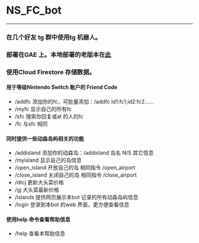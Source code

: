 # NS_FC_bot
----

### 在几个好友 tg 群中使用tg 机器人。
### 部署在GAE 上。本地部署的老版本在[此](https://github.com/doylecnn/NS_FC_bot)
### 使用Cloud Firestore 存储数据。

#### 用于等级Nintendo Switch 账户的 Friend Code

- /addfc 添加你的fc，可批量添加：/addfc id1:fc1;id2:fc2……
- /myfc 显示自己的所有fc
- /sfc 搜索你回复或at 的人的fc
- /fc 与sfc 相同

#### 同时提供一些动森岛屿相关的功能

- /addisland 添加你的动森岛：/addisland 岛名 N/S 其它信息
- /myisland 显示自己的岛信息
- /open_island 开放自己的岛 相同指令 /open_airport
- /close_island 关闭自己的岛 相同指令 /close_airport
- /dtcj 更新大头菜价格
- /gj 大头菜最新价格
- /islands 提供网页展示本bot 记录的所有动森岛屿信息
- /login 登录到本bot 的web 界面，更方便查看信息

#### 使用help 命令查看帮助信息
- /help 查看本帮助信息
